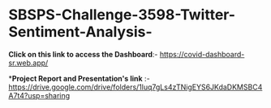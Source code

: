 # SBSPS-Challenge-3598-Twitter-Sentiment-Analysis-


**Click on this link to access the Dashboard**:- https://covid-dashboard-sr.web.app/


***Project Report and Presentation's link** :- https://drive.google.com/drive/folders/1luq7gLs4zTNigEYS6JKdaDKMSBC4A7t4?usp=sharing

